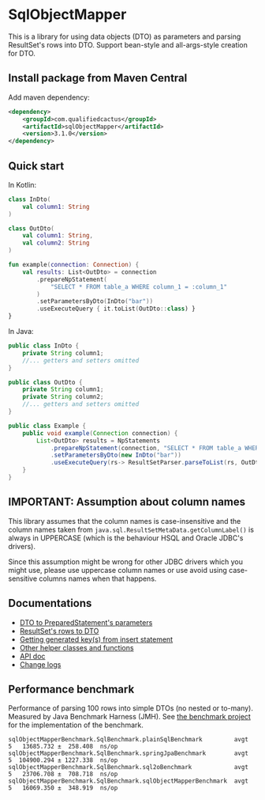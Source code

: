 # SqlObjectMapper

This is a library for using data objects (DTO) as parameters 
and parsing ResultSet's rows into DTO. 
Support bean-style and all-args-style creation for DTO.

##  Install package from Maven Central

Add maven dependency:

```xml
<dependency>
    <groupId>com.qualifiedcactus</groupId>
    <artifactId>sqlObjectMapper</artifactId>
    <version>3.1.0</version>
</dependency>
```

## Quick start

In Kotlin:

```kotlin
class InDto(
    val column1: String
)

class OutDto(
    val column1: String,
    val column2: String
)

fun example(connection: Connection) {
    val results: List<OutDto> = connection
        .prepareNpStatement(
            "SELECT * FROM table_a WHERE column_1 = :column_1"
        )
        .setParametersByDto(InDto("bar"))
        .useExecuteQuery { it.toList(OutDto::class) }
}
```

In Java:

```java
public class InDto {
    private String column1;
    //... getters and setters omitted
}

public class OutDto {
    private String column1;
    private String column2;
    //... getters and setters omitted
}

public class Example {
    public void example(Connection connection) {
        List<OutDto> results = NpStatements
            .prepareNpStatement(connection, "SELECT * FROM table_a WHERE column_1 = :column_1")
            .setParametersByDto(new InDto("bar"))
            .useExecuteQuery(rs-> ResultSetParser.parseToList(rs, OutDto.class));
    }
}
```

## IMPORTANT: Assumption about column names

This library assumes that the column names is case-insensitive and 
the column names taken from `java.sql.ResultSetMetaData.getColumnLabel()` 
is always in UPPERCASE (which is the behaviour HSQL and Oracle JDBC's drivers).

Since this assumption might be wrong for other JDBC drivers which you might use, 
please use uppercase column names or use avoid using case-sensitive columns names when that happens.

## Documentations

* [DTO to PreparedStatement's parameters](documentations/DTO_to_parameters.md)
* [ResultSet's rows to DTO](documentations/ResultSet_to_DTO.md)
* [Getting generated key(s) from insert statement](documentations/AutoGenKey.md)
* [Other helper classes and functions](documentations/Helpers_classes_and_functions.md)
* [API doc](https://qualified-cactus.github.io/SqlObjectMapper/)
* [Change logs](CHANGELOGS.md)

## Performance benchmark

Performance of parsing 100 rows into simple DTOs (no nested or to-many). Measured by Java Benchmark Harness (JMH). 
See [the benchmark project](SqlObjectMapperBenchmark) for the implementation of the benchmark.

```
sqlObjectMapperBenchmark.SqlBenchmark.plainSqlBenchmark         avgt    5   13685.732 ±  258.408  ns/op
sqlObjectMapperBenchmark.SqlBenchmark.springJpaBenchmark        avgt    5  104900.294 ± 1227.338  ns/op
sqlObjectMapperBenchmark.SqlBenchmark.sql2oBenchmark            avgt    5   23706.708 ±  708.718  ns/op
sqlObjectMapperBenchmark.SqlBenchmark.sqlObjectMapperBenchmark  avgt    5   16069.350 ±  348.919  ns/op
```


